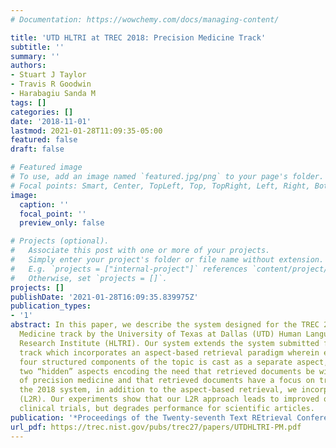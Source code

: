 ```yaml
---
# Documentation: https://wowchemy.com/docs/managing-content/

title: 'UTD HLTRI at TREC 2018: Precision Medicine Track'
subtitle: ''
summary: ''
authors:
- Stuart J Taylor
- Travis R Goodwin
- Harabagiu Sanda M
tags: []
categories: []
date: '2018-11-01'
lastmod: 2021-01-28T11:09:35-05:00
featured: false
draft: false

# Featured image
# To use, add an image named `featured.jpg/png` to your page's folder.
# Focal points: Smart, Center, TopLeft, Top, TopRight, Left, Right, BottomLeft, Bottom, BottomRight.
image:
  caption: ''
  focal_point: ''
  preview_only: false

# Projects (optional).
#   Associate this post with one or more of your projects.
#   Simply enter your project's folder or file name without extension.
#   E.g. `projects = ["internal-project"]` references `content/project/deep-learning/index.md`.
#   Otherwise, set `projects = []`.
projects: []
publishDate: '2021-01-28T16:09:35.839975Z'
publication_types:
- '1'
abstract: In this paper, we describe the system designed for the TREC 2018 Precision
  Medicine track by the University of Texas at Dallas (UTD) Human Language Technology
  Research Institute (HLTRI). Our system extends the system submitted for the 2017
  track which incorporates an aspect-based retrieval paradigm wherein each of the
  four structured components of the topic is cast as a separate aspect, along with
  two “hidden” aspects encoding the need that retrieved documents be within the domain
  of precision medicine and that retrieved documents have a focus on treatment. For
  the 2018 system, in addition to the aspect-based retrieval, we incorporated learning-to-rank
  (L2R). Our experiments show that our L2R approach leads to improved quality of retrieved
  clinical trials, but degrades performance for scientific articles.
publication: '*Proceedings of the Twenty-seventh Text REtrieval Conference (TREC 2018)*'
url_pdf: https://trec.nist.gov/pubs/trec27/papers/UTDHLTRI-PM.pdf
---
```

